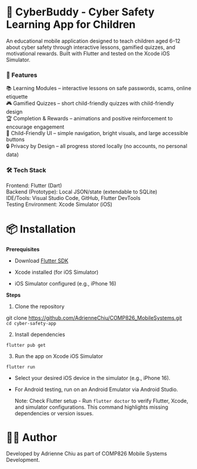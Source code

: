 # 📱 CyberBuddy - Cyber Safety Learning App for Children

An educational mobile application designed to teach children aged 6–12 about cyber safety through interactive lessons, gamified quizzes, and motivational rewards. Built with Flutter and tested on the Xcode iOS Simulator.

### 🚀 Features
📚 Learning Modules – interactive lessons on safe passwords, scams, online etiquette  
🎮 Gamified Quizzes – short child-friendly quizzes with child-friendly design    
🏆 Completion & Rewards – animations and positive reinforcement to encourage engagement   
🎨 Child-Friendly UI – simple navigation, bright visuals, and large accessible buttons  
🔒 Privacy by Design – all progress stored locally (no accounts, no personal data)  

### 🛠️ Tech Stack
Frontend: Flutter (Dart)  
Backend (Prototype): Local JSON/state (extendable to SQLite)   
IDE/Tools: Visual Studio Code, GitHub, Flutter DevTools  
Testing Environment: Xcode Simulator (iOS)

# 📦 Installation
**Prerequisites**

- Download [Flutter SDK](https://docs.flutter.dev/get-started/install)  

- Xcode installed (for iOS Simulator)  

- iOS Simulator configured (e.g., iPhone 16)  
  
**Steps**

1. Clone the repository

  git clone https://github.com/AdrienneChiu/COMP826_MobileSystems.git  
  ```cd cyber-safety-app```


2. Install dependencies

```flutter pub get```


3. Run the app on Xcode iOS Simulator

```flutter run```


- Select your desired iOS device in the simulator (e.g., iPhone 16).  
- For Android testing, run on an Android Emulator via Android Studio.

  Note: Check Flutter setup - Run ```flutter doctor``` to verify Flutter, Xcode, and simulator configurations. This command highlights missing dependencies or version issues.


# 👩‍💻 Author

Developed by Adrienne Chiu as part of COMP826 Mobile Systems Development.
